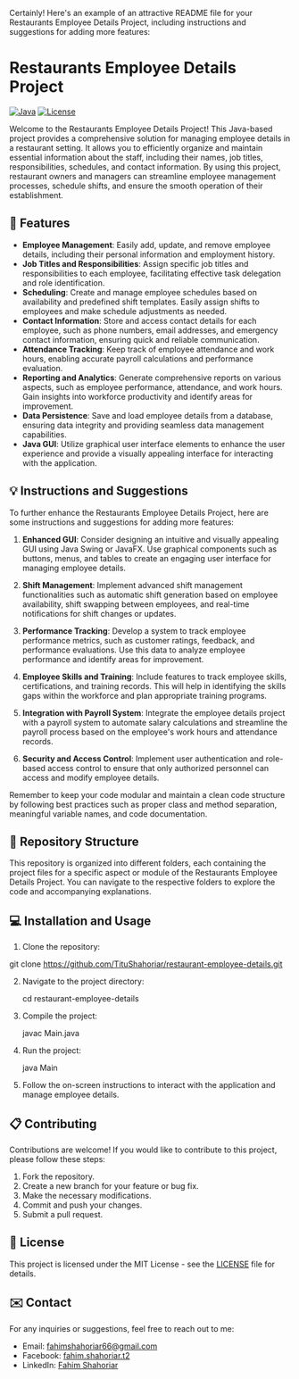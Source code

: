 Certainly! Here's an example of an attractive README file for your Restaurants Employee Details Project, including instructions and suggestions for adding more features:


# Restaurants Employee Details Project

[![Java](https://img.shields.io/badge/java-%3E%3D8-orange.svg)](https://www.oracle.com/java/technologies/javase/javase-jdk8-downloads.html)
[![License](https://img.shields.io/badge/license-MIT-blue.svg)](https://opensource.org/licenses/MIT)

Welcome to the Restaurants Employee Details Project! This Java-based project provides a comprehensive solution for managing employee details in a restaurant setting. It allows you to efficiently organize and maintain essential information about the staff, including their names, job titles, responsibilities, schedules, and contact information. By using this project, restaurant owners and managers can streamline employee management processes, schedule shifts, and ensure the smooth operation of their establishment.

## :rocket: Features

- **Employee Management**: Easily add, update, and remove employee details, including their personal information and employment history.
- **Job Titles and Responsibilities**: Assign specific job titles and responsibilities to each employee, facilitating effective task delegation and role identification.
- **Scheduling**: Create and manage employee schedules based on availability and predefined shift templates. Easily assign shifts to employees and make schedule adjustments as needed.
- **Contact Information**: Store and access contact details for each employee, such as phone numbers, email addresses, and emergency contact information, ensuring quick and reliable communication.
- **Attendance Tracking**: Keep track of employee attendance and work hours, enabling accurate payroll calculations and performance evaluation.
- **Reporting and Analytics**: Generate comprehensive reports on various aspects, such as employee performance, attendance, and work hours. Gain insights into workforce productivity and identify areas for improvement.
- **Data Persistence**: Save and load employee details from a database, ensuring data integrity and providing seamless data management capabilities.
- **Java GUI**: Utilize graphical user interface elements to enhance the user experience and provide a visually appealing interface for interacting with the application.

## :bulb: Instructions and Suggestions

To further enhance the Restaurants Employee Details Project, here are some instructions and suggestions for adding more features:

1. **Enhanced GUI**: Consider designing an intuitive and visually appealing GUI using Java Swing or JavaFX. Use graphical components such as buttons, menus, and tables to create an engaging user interface for managing employee details.

2. **Shift Management**: Implement advanced shift management functionalities such as automatic shift generation based on employee availability, shift swapping between employees, and real-time notifications for shift changes or updates.

3. **Performance Tracking**: Develop a system to track employee performance metrics, such as customer ratings, feedback, and performance evaluations. Use this data to analyze employee performance and identify areas for improvement.

4. **Employee Skills and Training**: Include features to track employee skills, certifications, and training records. This will help in identifying the skills gaps within the workforce and plan appropriate training programs.

5. **Integration with Payroll System**: Integrate the employee details project with a payroll system to automate salary calculations and streamline the payroll process based on the employee's work hours and attendance records.

6. **Security and Access Control**: Implement user authentication and role-based access control to ensure that only authorized personnel can access and modify employee details.

Remember to keep your code modular and maintain a clean code structure by following best practices such as proper class and method separation, meaningful variable names, and code documentation.

## :file_folder: Repository Structure

This repository is organized into different folders, each containing the project files for a specific aspect or module of the Restaurants Employee Details Project. You can navigate to the respective folders to explore the code and accompanying explanations.

## :computer: Installation and Usage

1. Clone the repository:

   
  

 git clone https://github.com/TituShahoriar/restaurant-employee-details.git
   

2. Navigate to the project directory:

   
   cd restaurant-employee-details
   

3. Compile the project:

   
   javac Main.java
   

4. Run the project:

   
   java Main
   

5. Follow the on-screen instructions to interact with the application and manage employee details.

## :clipboard: Contributing

Contributions are welcome! If you would like to contribute to this project, please follow these steps:

1. Fork the repository.
2. Create a new branch for your feature or bug fix.
3. Make the necessary modifications.
4. Commit and push your changes.
5. Submit a pull request.

## :page_facing_up: License

This project is licensed under the MIT License - see the [LICENSE](LICENSE) file for details.

## :envelope: Contact

For any inquiries or suggestions, feel free to reach out to me:

- Email: fahimshahoriar66@gmail.com
- Facebook: [fahim.shahoriar.t2](https://www.facebook.com/fahim.shahoriar.t2)
- LinkedIn: [Fahim Shahoriar](https://www.linkedin.com/in/fahim-shahoriar/)


